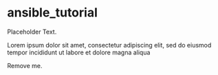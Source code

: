 # ansible_tutorial

Placeholder Text.

Lorem ipsum dolor sit amet, consectetur adipiscing elit, sed do eiusmod tempor incididunt ut labore et dolore magna aliqua

Remove me.
